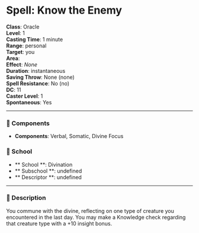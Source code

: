 
# Spell: Know the Enemy
**Class**: Oracle  
**Level**: 1  
**Casting Time**: 1 minute  
**Range**: personal  
**Target**: you  
**Area**:   
**Effect**: _None_  
**Duration**: instantaneous  
**Saving Throw**: None (none)  
**Spell Resistance**: No (no)  
**DC**: 11  
**Caster Level**: 1  
**Spontaneous**: Yes

---

### 🔮 Components
- **Components**: Verbal, Somatic, Divine Focus

### 🏫 School
- ** School **: Divination
- ** Subschool **: undefined
- ** Descriptor **: undefined
---

### 📜 Description
You commune with the divine, reflecting on one type of creature you encountered in the last day. You may make a Knowledge check regarding that creature type with a +10 insight bonus.
